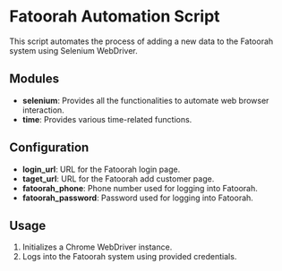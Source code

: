 
# Fatoorah Automation Script

This script automates the process of adding a new data to the Fatoorah system using Selenium WebDriver.

## Modules

- **selenium**: Provides all the functionalities to automate web browser interaction.
- **time**: Provides various time-related functions.

## Configuration

- **login_url**: URL for the Fatoorah login page.
- **taget_url**: URL for the Fatoorah add customer page.
- **fatoorah_phone**: Phone number used for logging into Fatoorah.
- **fatoorah_password**: Password used for logging into Fatoorah.

## Usage

1. Initializes a Chrome WebDriver instance.
2. Logs into the Fatoorah system using provided credentials.


